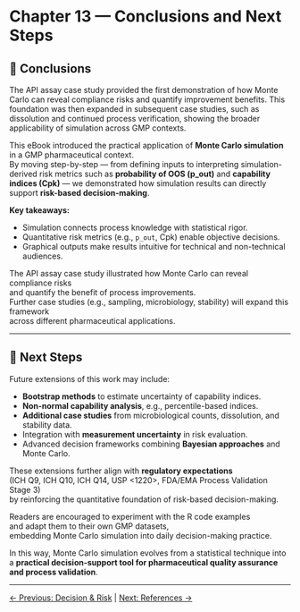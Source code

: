 # Chapter 13 — Conclusions and Next Steps

## 📌 Conclusions

The API assay case study provided the first demonstration of how Monte Carlo can reveal compliance risks and quantify improvement benefits. This foundation was then expanded in subsequent case studies, such as dissolution and continued process verification, showing the broader applicability of simulation across GMP contexts.

This eBook introduced the practical application of **Monte Carlo simulation** in a GMP pharmaceutical context.  
By moving step-by-step — from defining inputs to interpreting simulation-derived risk metrics such as **probability of OOS (p_out)** and **capability indices (Cpk)** — we demonstrated how simulation results can directly support **risk-based decision-making**.

**Key takeaways:**
- Simulation connects process knowledge with statistical rigor.
- Quantitative risk metrics (e.g., `p_out`, Cpk) enable objective decisions.
- Graphical outputs make results intuitive for technical and non-technical audiences.

The API assay case study illustrated how Monte Carlo can reveal compliance risks  
and quantify the benefit of process improvements.  
Further case studies (e.g., sampling, microbiology, stability) will expand this framework  
across different pharmaceutical applications.

---

## 🚀 Next Steps
Future extensions of this work may include:
- **Bootstrap methods** to estimate uncertainty of capability indices.
- **Non-normal capability analysis**, e.g., percentile-based indices.
- **Additional case studies** from microbiological counts, dissolution, and stability data.
- Integration with **measurement uncertainty** in risk evaluation.
- Advanced decision frameworks combining **Bayesian approaches** and Monte Carlo.

These extensions further align with **regulatory expectations**  
(ICH Q9, ICH Q10, ICH Q14, USP <1220>, FDA/EMA Process Validation Stage 3)  
by reinforcing the quantitative foundation of risk-based decision-making.

Readers are encouraged to experiment with the R code examples  
and adapt them to their own GMP datasets,  
embedding Monte Carlo simulation into daily decision-making practice.

In this way, Monte Carlo simulation evolves from a statistical technique into a **practical decision-support tool for pharmaceutical quality assurance and process validation**.

---

[← Previous: Decision & Risk](chapter12_decision-risk.md) | [Next: References →](chapter14_references.md)
